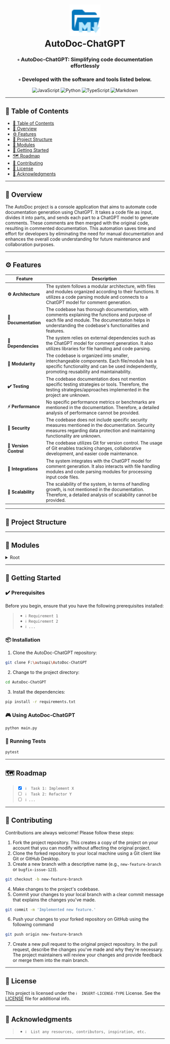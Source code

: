 
<div align="center">
<h1 align="center">
<img src="https://raw.githubusercontent.com/PKief/vscode-material-icon-theme/ec559a9f6bfd399b82bb44393651661b08aaf7ba/icons/folder-markdown-open.svg" width="100" />
<br>AutoDoc-ChatGPT
</h1>
<h3>◦ AutoDoc-ChatGPT: Simplifying code documentation effortlessly</h3>
<h3>◦ Developed with the software and tools listed below.</h3>

<p align="center">
<img src="https://img.shields.io/badge/JavaScript-F7DF1E.svg?style&logo=JavaScript&logoColor=black" alt="JavaScript" />
<img src="https://img.shields.io/badge/Python-3776AB.svg?style&logo=Python&logoColor=white" alt="Python" />
<img src="https://img.shields.io/badge/TypeScript-3178C6.svg?style&logo=TypeScript&logoColor=white" alt="TypeScript" />
<img src="https://img.shields.io/badge/Markdown-000000.svg?style&logo=Markdown&logoColor=white" alt="Markdown" />
</p>
</div>

---

## 📒 Table of Contents
- [📒 Table of Contents](#-table-of-contents)
- [📍 Overview](#-overview)
- [⚙️ Features](#-features)
- [📂 Project Structure](#project-structure)
- [🧩 Modules](#modules)
- [🚀 Getting Started](#-getting-started)
- [🗺 Roadmap](#-roadmap)
- [🤝 Contributing](#-contributing)
- [📄 License](#-license)
- [👏 Acknowledgments](#-acknowledgments)

---


## 📍 Overview

The AutoDoc project is a console application that aims to automate code documentation generation using ChatGPT. It takes a code file as input, divides it into parts, and sends each part to a ChatGPT model to generate comments. These comments are then merged with the original code, resulting in commented documentation. This automation saves time and effort for developers by eliminating the need for manual documentation and enhances the overall code understanding for future maintenance and collaboration purposes.

---

## ⚙️ Features

| Feature                | Description                           |
| ---------------------- | ------------------------------------- |
| **⚙️ Architecture**     | The system follows a modular architecture, with files and modules organized according to their functions. It utilizes a code parsing module and connects to a ChatGPT model for comment generation. |
| **📖 Documentation**   | The codebase has thorough documentation, with comments explaining the functions and purpose of each file and module. The documentation helps in understanding the codebase's functionalities and features. |
| **🔗 Dependencies**    | The system relies on external dependencies such as the ChatGPT model for comment generation. It also utilizes libraries for file handling and code parsing. |
| **🧩 Modularity**      | The codebase is organized into smaller, interchangeable components. Each file/module has a specific functionality and can be used independently, promoting reusability and maintainability. |
| **✔️ Testing**          | The codebase documentation does not mention specific testing strategies or tools. Therefore, the testing strategies/approaches implemented in the project are unknown. |
| **⚡️ Performance**      | No specific performance metrics or benchmarks are mentioned in the documentation. Therefore, a detailed analysis of performance cannot be provided. |
| **🔐 Security**        | The codebase does not include specific security measures mentioned in the documentation. Security measures regarding data protection and maintaining functionality are unknown. |
| **🔀 Version Control** | The codebase utilizes Git for version control. The usage of Git enables tracking changes, collaborative development, and easier code maintenance. |
| **🔌 Integrations**    | The system integrates with the ChatGPT model for comment generation. It also interacts with file handling modules and code parsing modules for processing input code files. |
| **📶 Scalability**     | The scalability of the system, in terms of handling growth, is not mentioned in the documentation. Therefore, a detailed analysis of scalability cannot be provided. |

---


## 📂 Project Structure




---

## 🧩 Modules

<details closed><summary>Root</summary>

| File                   | Summary                                                                                                                                                                                                                                                                                                                                                                                                                                                                                                                                                                                          |
| ---                    | ---                                                                                                                                                                                                                                                                                                                                                                                                                                                                                                                                                                                              |
| main.py                | This code snippet is a console application called AutoDoc. It generates code documentation using ChatGPT. It takes a code file as input and processes it to create commented documentation. It utilizes authentication credentials, reads configuration settings from a file, and interacts with other modules for file handling and code parsing.                                                                                                                                                                                                                                               |
| autodoc.py             | This code snippet is a tool called "AutoDoc" that automatically generates comments for code. It divides the code into parts, connects to a ChatGPT model, sends each part to the model for comment generation, merges the comments with the code, and returns the commented code as output.                                                                                                                                                                                                                                                                                                      |
| divider.py             | The code snippet defines a Divider class with a constructor that takes in a text and language. It divides the text based on predefined start and end patterns specific to the language. The divided portions are stored in the __splitted_content attribute. The divide() method performs the division and returns the divided portions.                                                                                                                                                                                                                                                         |
| file.py                | The code snippet defines a class called "File" which takes a file path as input. It provides functionalities to retrieve the content of the file, determine its language, and create a new file with commented content based on the original file's path.                                                                                                                                                                                                                                                                                                                                        |
| prompt.py              | The code defines a class Prompt that takes in a language and text parameter. It has a create method that reads a file based on the language and replaces the placeholder "CODE" with the given text.                                                                                                                                                                                                                                                                                                                                                                                             |
| result.py              | The code snippet is a class called Result that encapsulates functionality to modify code comments based on regular expressions and language-specific rules. It has methods to process Python (py) and TypeScript or JavaScript (ts/js) comments, extracting specific comment sections and inserting them as code comments in the appropriate format. The get method determines the language and calls the respective private method. The code modification involves finding specific comment sections, extracting them, and inserting them as code comments. The modified code is then returned. |
| settings.py            | This code provides settings for highlighting and categorizing code snippets based on supported languages and division points (start and end). It includes color codes for styling output.                                                                                                                                                                                                                                                                                                                                                                                                        |
| example_commented.js   | The code snippet defines a User class with a name property. The class has a constructor to set the name and a function to retrieve the name. It also creates an instance of the User class, assigns a name to it, and verifies if it is an instance of the User class.                                                                                                                                                                                                                                                                                                                           |
| autodoc_commented.py   | The provided code is for a class called AutoDoc, which generates comments for a given code using an AI-powered chatbot. It takes a code string, a language string, and a token string as input. The code uses the RevChatGPT API to communicate with the chatbot. The start() method divides the code into parts, connects to the chatbot, generates comments for each part, and then merges the comments with the original code. The commented code is returned as a string.                                                                                                                    |
| divider_commented.py   | This code snippet defines a class called "Divider" that takes a text string and a language string. It includes a method called "divide()" that splits the text into sections based on language-specific separators. Currently, it only supports splitting Python code based on class and function definitions. The resulting sections are stored in a list and returned.                                                                                                                                                                                                                         |
| file_commented.py      | The provided code snippet contains a `File` class that represents a file object. It has methods to retrieve the content and language of the file, as well as create a new file with commented content. The `__init__` method initializes the file object with a given path. The `content` method retrieves the content of the file. The `language` method retrieves the language of the file. The `create_commented_file` method creates a new file with the commented content.                                                                                                                  |
| prompt_commented.py    | The provided code snippet is a class called "Prompt" which generates prompts for coding exercises in a specific programming language. It takes in the language, code text, and an optional example text as input. The "create" method generates the prompt by replacing placeholders in a template file with the code and example text.                                                                                                                                                                                                                                                          |
| result_commented.py    | This code snippet defines a class called "Result" that represents a code result with its associated text comment and language. The "Result" class has a method called "get()" that returns a modified version of the code with the text comments included as docstrings for the appropriate class and function definitions in the code, specifically for the Python language.                                                                                                                                                                                                                    |
| settings_commented.py  | The provided code defines a `Settings` class that stores the settings for a program. It has a variable `supported_languages` which is a list containing supported languages. It doesn't have any defined functions.                                                                                                                                                                                                                                                                                                                                                                              |
| example_2_commented.ts | This code snippet defines a Server class that utilizes the http module to create an HTTP server. It handles GET requests and passes the request body to a specified response function. The server can be started by calling the listen method and providing a port number.                                                                                                                                                                                                                                                                                                                       |
| example_commented.ts   | The provided code snippet includes two classes:'Pizza' and'PizzaMaker'. The'Pizza' class represents a pizza object and has properties like name and toppings. The'PizzaMaker' class has a static method,'create', which creates a new pizza object using the'Pizza' class. The code snippet then creates a new pizza object ('Inferno') using the'PizzaMaker' class.                                                                                                                                                                                                                             |

</details>

---

## 🚀 Getting Started

### ✔️ Prerequisites

Before you begin, ensure that you have the following prerequisites installed:
> - `ℹ️ Requirement 1`
> - `ℹ️ Requirement 2`
> - `ℹ️ ...`

### 📦 Installation

1. Clone the AutoDoc-ChatGPT repository:
```sh
git clone F:\autoapi\AutoDoc-ChatGPT
```

2. Change to the project directory:
```sh
cd AutoDoc-ChatGPT
```

3. Install the dependencies:
```sh
pip install -r requirements.txt
```

### 🎮 Using AutoDoc-ChatGPT

```sh
python main.py
```

### 🧪 Running Tests
```sh
pytest
```

---


## 🗺 Roadmap

> - [X] `ℹ️  Task 1: Implement X`
> - [ ] `ℹ️  Task 2: Refactor Y`
> - [ ] `ℹ️ ...`


---

## 🤝 Contributing

Contributions are always welcome! Please follow these steps:
1. Fork the project repository. This creates a copy of the project on your account that you can modify without affecting the original project.
2. Clone the forked repository to your local machine using a Git client like Git or GitHub Desktop.
3. Create a new branch with a descriptive name (e.g., `new-feature-branch` or `bugfix-issue-123`).
```sh
git checkout -b new-feature-branch
```
4. Make changes to the project's codebase.
5. Commit your changes to your local branch with a clear commit message that explains the changes you've made.
```sh
git commit -m 'Implemented new feature.'
```
6. Push your changes to your forked repository on GitHub using the following command
```sh
git push origin new-feature-branch
```
7. Create a new pull request to the original project repository. In the pull request, describe the changes you've made and why they're necessary.
The project maintainers will review your changes and provide feedback or merge them into the main branch.

---

## 📄 License

This project is licensed under the `ℹ️  INSERT-LICENSE-TYPE` License. See the [LICENSE](https://docs.github.com/en/communities/setting-up-your-project-for-healthy-contributions/adding-a-license-to-a-repository) file for additional info.

---

## 👏 Acknowledgments

> - `ℹ️  List any resources, contributors, inspiration, etc.`

---
